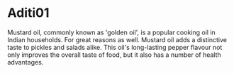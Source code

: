 # Aditi01
Mustard oil, commonly known as 'golden oil', is a popular cooking oil in Indian households. For great reasons as well. Mustard oil adds a distinctive taste to pickles and salads alike. This oil's long-lasting pepper flavour not only improves the overall taste of food, but it also has a number of health advantages.
